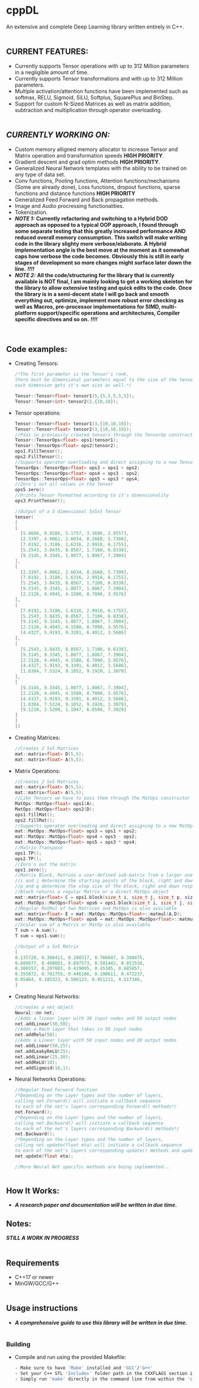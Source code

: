 # cppDL

An extensive and complete Deep Learning library written entirely in C++. 
<br><br>
## **CURRENT FEATURES**:
- Currently supports Tensor operations with up to 312 Million parameters in a negligible amount of time.
- Currently supports Tensor transformations and with up to 312 Million parameters.
- Multiple activation/attention functions have been implemented such as softmax, RELU, Sigmoid, SiLU, Softplus, SquarePlus and BinStep.
- Support for custom N-Sized Matrices as well as matrix addition, subtraction and multiplication through operator overloading. 
<br><br>
## ***CURRENTLY WORKING ON:***
- Custom memory alligned memory allocator to increase Tensor and Matrix operation and transformation speeds **HIGH PRIORITY**.
- Gradient descent and grad optim methods **HIGH PRIORITY**.
- Generalized Neural Network templates with the ability to be trained on any type of data set.
- Conv functions, Pooling functions, Attention functions/mechanisms (Some are already done), Loss functions, dropout functions, sparse functions and distance functions **HIGH PRIORITY** 
- Generalized Feed Forward and Back propagation methods.
- Image and Audio procressing functionalities.
- Tokenization.
- ***NOTE 1:*** **Currently refactoring and switching to a Hybrid DOD approach as opposed to a typical OOP approach, I found through some separate testing that this greatly increased performance AND reduced overall memory consumption.**
             **This switch will make writing code in the library slighty more verbose/elaborate. A Hybrid implementation angle is the best move at the moment as it somewhat caps how verbose the code becomes. Obviously this is still in early stages of development so more changes might surface later down the line.** ***!!!!***
- ***NOTE 2:*** **All the code/structuring for the library that is currently available is NOT final, I am mainly looking to get a working skeleton for the library to allow extensive testing and quick edits to the code. Once the library is in a semi-decent state I will go back and smooth everything out, optimize, implement more robust error checking as well as**
             **Macros, pre-processor implementations for SIMD, multi-platform support/specific operations and architectures, Compiler specific directives and so on.** ***!!!!***
            
<br>

## Code examples:

- Creating Tensors:
    ```c++
    /*The first parameter is the Tensor's rank,
    there must be dimensional parameters equal to the size of the tensor's rank,
    each dimension gets it's own size as well.*/
    
    Tensor::Tensor<float> tensor1(5,{5,5,5,5,5});
    Tensor::Tensor<int> tensor2(2,{10,10});
    
- Tensor operations:
    ```c++
    Tensor::Tensor<float> tensor1(3,{10,10,10});
    Tensor::Tensor<float> tensor2(3,{10,10,10});
    //Pass in previously created tensors through the TensorOp constructor to perform Tensor operations
    Tensor::TensorOps<float> ops1(tensor1);
    Tensor::TensorOps<float> ops2(tensor2);
    ops1.FillTensor();
    ops2.FillTensor();
    //Supports operator overloading and direct assigning to a new TensorOp
    TensorOps::TensorOps<float> ops3 = ops1 + ops2;
    TensorOps::TensorOps<float> ops4 = ops3 - ops2;
    TensorOps::TensorOps<float> ops5 = ops3 * ops4;
    //Zero's out all values in the Tensor
    ops5.zero()
    //Prints Tensor formatted according to it's dimensionality
    ops3.PrintTensor(); 

    //Output of a 3 dimensional 5x5x5 Tensor
    tensor(
  [
    [
      [5.8694, 9.0286, 5.1757, 3.3696, 2.9557],
      [2.3397, 4.0062, 2.6034, 8.2668, 5.7308],
      [7.0192, 1.3186, 1.6316, 2.9918, 6.1755],
      [5.2543, 3.8435, 8.0567, 1.7100, 6.8338],
      [9.3145, 9.3345, 1.8077, 1.8067, 7.3904]
    ],
    [
      [2.3397, 4.0062, 2.6034, 8.2668, 5.7308],
      [7.0192, 1.3186, 1.6316, 2.9918, 6.1755],
      [5.2543, 3.8435, 8.0567, 1.7100, 6.8338],
      [9.3145, 9.3345, 1.8077, 1.8067, 7.3904],
      [2.2128, 4.4945, 4.1580, 8.7090, 3.9576]
    ],
    [
      [7.0192, 1.3186, 1.6316, 2.9918, 6.1755],
      [5.2543, 3.8435, 8.0567, 1.7100, 6.8338],
      [9.3145, 9.3345, 1.8077, 1.8067, 7.3904],
      [2.2128, 4.4945, 4.1580, 8.7090, 3.9576],
      [4.4327, 5.9193, 9.3391, 6.4012, 3.5686]
    ],
    [
      [5.2543, 3.8435, 8.0567, 1.7100, 6.8338],
      [9.3145, 9.3345, 1.8077, 1.8067, 7.3904],
      [2.2128, 4.4945, 4.1580, 8.7090, 3.9576],
      [4.4327, 5.9193, 9.3391, 6.4012, 3.5686],
      [1.8384, 7.5324, 9.1052, 9.1920, 1.3079]
    ],
    [
      [9.3145, 9.3345, 1.8077, 1.8067, 7.3904],
      [2.2128, 4.4945, 4.1580, 8.7090, 3.9576],
      [4.4327, 5.9193, 9.3391, 6.4012, 3.5686],
      [1.8384, 7.5324, 9.1052, 9.1920, 1.3079],
      [9.1220, 2.5200, 1.1947, 6.8598, 7.3029]
    ]
  ]
  ])
- Creating Matrices:
    ```c++
    //Creates 2 5x5 Matrices
    mat::matrix<float> D(5,5); 
    mat::matrix<float> A(5,5);
    
- Matrix Operations:
    ```c++
    //Creates 2 5x5 Matrices
    mat::matrix<float> D(5,5); 
    mat::matrix<float> A(5,5);
    //Like Tensors we have to pass them through the MatOps constructor to gain access to all matrix operations
    MatOps::MatOps<float> ops1(A);
    MatOps::MatOps<float> ops2(D);
    ops1.fillMat();
    ops2.fillMat();
    //Supports operator overloading and direct assigning to a new MatOp
    mat::MatOps::MatOps<float> ops3 = ops1 + ops2;
    mat::MatOps::MatOps<float> ops4 = ops3 - ops2;
    mat::MatOps::MatOps<float> ops5 = ops3 * ops4;
    //Matrix Transpose
    ops1.TP();
    ops2.TP();
    //Zero's out the matrix
    ops1.zero();
    //Matrix Block, Retruns a user-defined sub-matrix from a larger one (Kernel)
    //i and j determine the starting points of the block, right and down respectively
    //p and q determine the step size of the block, right and down respectively
    //Block returns a regular Matrix or a direct MatOps object
    mat::matrix<float> C = ops1.block(size_t i, size_t j, size_t p, size_ q);        
    mat::MatOps::MatOps<float> ops6 = ops1.block(size_t i, size_t j, size_t p, size_ q);
    //Regular MatMul of two Matrices and MatOps is also available
    mat::matrix<float> E = mat::MatOps::MatOps<float>::matmul(A,D);
    mat::MatOps::MatOps<float> ops6 = mat::MatOps::MatOps<float>::matmul(ops1,ops2);
    //Scalar sum of a Matrix or MatOp is also available
    T sum = A.sum();
    T sum = ops1.sum();
    
    //Output of a 5x5 Matrix
    [
    0.135728, 0.360411, 0.280317, 0.766647, 0.380475,
    0.689877, 0.408091, 0.897573, 0.501442, 0.851538,
    0.386557, 0.207603, 0.419095, 0.45105, 0.685857,
    0.355872, 0.781755, 0.446186, 0.108611, 0.472237,
    0.95464, 0.185323, 0.506123, 0.951211, 0.517346,
    ]
    
- Creating Neural Networks:
    ```c++
    //Creates a net object
    Neural::nn net;
    //Adds a linear layer with 30 input nodes and 50 output nodes
    net.addLinear(30,50);
    //Adds a ReLU layer that takes in 50 input nodes
    net.addRelu(50);
    //Adds a Linear layer with 50 input nodes and 20 output nodes
    net.addLinear(50,25);
    net.addLeakyReLU(25);
    net.addLinear(25,10);
    net.addReLU(10);
    net.addSigmoid(10,1);
    
- Neural Networks Operations:
    ```c++
    //Regular Feed Forward function
    /*Depending on the Layer types and the number of layers,
    calling net.Forward() will initiate a callback sequence
    to each of the net's layers corresponding Forward() methods*/
    net.Forward();
    /*Depending on the Layer types and the number of layers,
    calling net.Backward() will initiate a callback sequence
    to each of the net's layers corresponding Backward() methods*/
    net.Backward();
    /*Depending on the Layer types and the number of layers,
    calling net.update(float eta) will initiate a callback sequence
    to each of the net's layers corresponding update() methods and update the learning rates*/
    net.update(float eta);

    //More Neural Net specific methods are being implemented... 
                       
## How It Works:
- ***A research paper and documentation will be written in due time.***
## **Notes**:
 ***STILL A WORK IN PROGRESS***
<br><br>
## Requirements
- C++17 or newer
- MinGW/GCC/G++
<br><br>
## Usage instructions
- ***A comprehensive guide to use this library will be written in due time.***
<br><br>
### Building 
- Compile and run using the provided Makefile:
    ```bash
    - Make sure to have 'Make' installed and 'GCC'/'G++' 
    - Set your C++ STL 'Includes' folder path in the CXXFLAGS section inside the Makefile. 
    - Simply run 'make' directly in the command line from within the 'cppDL' folder.  
